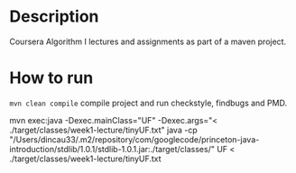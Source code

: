 # Description
Coursera Algorithm I lectures and assignments as part of a maven project.

# How to run
`mvn clean compile` compile project and run checkstyle, findbugs and PMD.

mvn exec:java -Dexec.mainClass="UF" -Dexec.args="< ./target/classes/week1-lecture/tinyUF.txt"
java -cp "/Users/dincau33/.m2/repository/com/googlecode/princeton-java-introduction/stdlib/1.0.1/stdlib-1.0.1.jar:./target/classes/" UF < ./target/classes/week1-lecture/tinyUF.txt